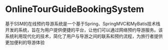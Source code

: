 # OnlineTourGuideBookingSystem
 基于SSM的在线预约导游系统是一个基于Spring、SpringMVC和MyBatis技术栈开发的系统，旨在为用户提供便捷的平台，让他们可以通过网络预约导游服务。该系统利用现代化的技术，简化了用户与导游之间的联系和预约流程，为旅行者提供更加便利的导游体验
